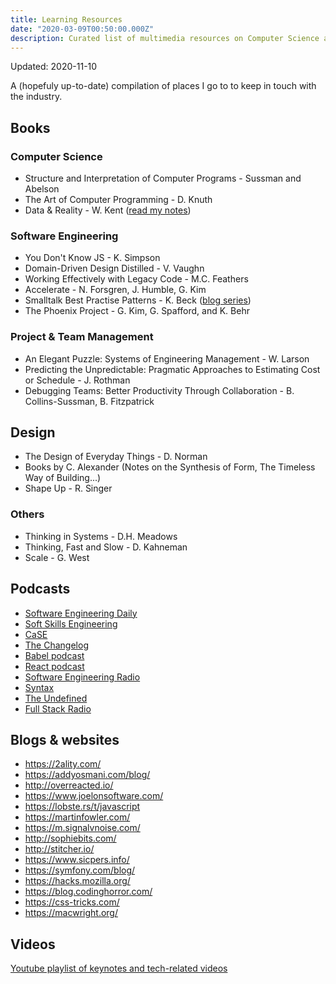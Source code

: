 ```yaml
---
title: Learning Resources
date: "2020-03-09T00:50:00.000Z"
description: Curated list of multimedia resources on Computer Science and tech in general
---
```


Updated: 2020-11-10

A (hopefuly up-to-date) compilation of places I go to to keep in touch with the industry.

## Books

### Computer Science

* Structure and Interpretation of Computer Programs -  Sussman and Abelson
* The Art of Computer Programming - D. Knuth
* Data & Reality - W. Kent ([read my notes](/reading-data-reality-w-kent/))

### Software Engineering

* You Don't Know JS - K. Simpson
* Domain-Driven Design Distilled - V. Vaughn
* Working Effectively with Legacy Code - M.C. Feathers
* Accelerate - N. Forsgren, J. Humble, G. Kim
* Smalltalk Best Practise Patterns - K. Beck ([blog series](/tactical-php/))
* The Phoenix Project - G. Kim, G. Spafford, and K. Behr

### Project & Team Management

* An Elegant Puzzle: Systems of Engineering Management - W. Larson
* Predicting the Unpredictable: Pragmatic Approaches to Estimating Cost or Schedule - J. Rothman
* Debugging Teams: Better Productivity Through Collaboration - B. Collins-Sussman, B. Fitzpatrick

## Design

* The Design of Everyday Things - D. Norman
* Books by C. Alexander (Notes on the Synthesis of Form, The Timeless Way of Building...)
* Shape Up - R. Singer

### Others

* Thinking in Systems - D.H. Meadows
* Thinking, Fast and Slow - D. Kahneman
* Scale - G. West

## Podcasts

* [Software Engineering Daily](https://softwareengineeringdaily.com/)
* [Soft Skills Engineering](https://softskills.audio/)
* [CaSE](https://www.case-podcast.org/)
* [The Changelog](https://changelog.com/podcast)
* [Babel podcast](https://podcast.babeljs.io/)
* [React podcast](https://reactpodcast.simplecast.fm/)
* [Software Engineering Radio](https://www.se-radio.net/)
* [Syntax](https://syntax.fm/)
* [The Undefined](https://undefined.fm/)
* [Full Stack Radio](http://www.fullstackradio.com/)

## Blogs & websites

* https://2ality.com/
* https://addyosmani.com/blog/
* http://overreacted.io/
* https://www.joelonsoftware.com/
* https://lobste.rs/t/javascript
* https://martinfowler.com/
* https://m.signalvnoise.com/
* http://sophiebits.com/
* http://stitcher.io/
* https://www.sicpers.info/
* https://symfony.com/blog/
* https://hacks.mozilla.org/
* https://blog.codinghorror.com/
* https://css-tricks.com/
* https://macwright.org/

## Videos

[Youtube playlist of keynotes and tech-related videos](https://www.youtube.com/playlist?list=PLcldjAlolht8bMuptUNTuVuzNQtvYac4r)
